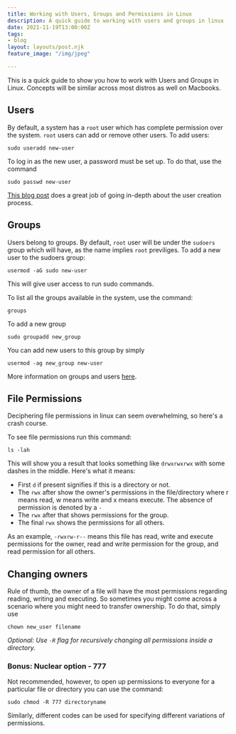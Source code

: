 ```yaml
---
title: Working with Users, Groups and Permissions in Linux
description: A quick guide to working with users and groups in linux
date: 2021-11-19T13:00:00Z
tags:
- blog
layout: layouts/post.njk
feature_image: "/img/jpeg"

---
```

This is a quick guide to show you how to work with Users and Groups in Linux. Concepts will be similar across most distros as well on Macbooks.

## Users

By default, a system has a `root` user which has complete permission over the system. `root` users can add or remove other users. To add users:

    sudo useradd new-user

To log in as the new user, a password must be set up. To do that, use the command

    sudo passwd new-user

[This blog post]() does a great job of going in-depth about the user creation process.

## Groups

Users belong to groups. By default, `root` user will be under the `sudoers` group which will have, as the name implies `root` previliges. To add a new user to the sudoers group:

    usermod -aG sudo new-user

This will give user access to run sudo commands.

To list all the groups available in the system, use the command:

    groups

To add a new group

    sudo groupadd new_group

You can add new users to this group by simply

    usermod -ag new_group new-user

More information on groups and users [here](https://www.howtogeek.com/50787/add-a-user-to-a-group-or-second-group-on-linux/).

## File Permissions

Deciphering file permissions in linux can seem overwhelming, so here's a crash course.

To see file permissions run this command:

    ls -lah

This will show you a result that looks something like `drwxrwxrwx` with some dashes in the middle. Here's what it means:

* First `d` if present signifies if this is a directory or not.
* The `rwx` after show the owner's permissions in the file/directory where r means read, w means write and x means execute. The absence of permission is denoted by a `-`
* The `rwx` after that shows permissions for the group.
* The final `rwx` shows the permissions for all others.

As an example, `-rwxrw-r--` means this file has read, write and execute permissions for the owner, read and write permission for the group, and read permission for all others.

## Changing owners

Rule of thumb, the owner of a file will have the most permissions regarding reading, writing and executing. So sometimes you might come across a scenario where you might need to transfer ownership. To do that, simply use

    chown new_user filename

_Optional: Use `-R` flag for recursively changing all permissions inside a directory._

### Bonus: Nuclear option - 777

Not recommended, however, to open up permissions to everyone for a particular file or directory you can use the command:

    sudo chmod -R 777 directoryname

Similarly, different codes can be used for specifying different variations of permissions.
